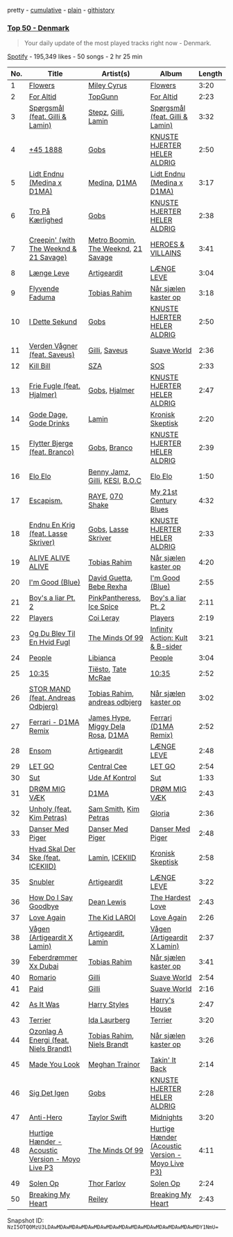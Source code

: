 pretty - [cumulative](/playlists/cumulative/37i9dQZEVXbL3J0k32lWnN.md) - [plain](/playlists/plain/37i9dQZEVXbL3J0k32lWnN) - [githistory](https://github.githistory.xyz/mackorone/spotify-playlist-archive/blob/main/playlists/plain/37i9dQZEVXbL3J0k32lWnN)

### [Top 50 \- Denmark](https://open.spotify.com/playlist/37i9dQZEVXbL3J0k32lWnN)

> Your daily update of the most played tracks right now \- Denmark.

[Spotify](https://open.spotify.com/user/spotify) - 195,349 likes - 50 songs - 2 hr 25 min

| No. | Title | Artist(s) | Album | Length |
|---|---|---|---|---|
| 1 | [Flowers](https://open.spotify.com/track/0yLdNVWF3Srea0uzk55zFn) | [Miley Cyrus](https://open.spotify.com/artist/5YGY8feqx7naU7z4HrwZM6) | [Flowers](https://open.spotify.com/album/7I0tjwFtxUwBC1vgyeMAax) | 3:20 |
| 2 | [For Altid](https://open.spotify.com/track/0twnZu2JhBywPQBOX92gSl) | [TopGunn](https://open.spotify.com/artist/4nXezpatStChCEWVvYLjd5) | [For Altid](https://open.spotify.com/album/51xzjew4vgdxS6bkVVfC7X) | 2:23 |
| 3 | [Spørgsmål \(feat\. Gilli & Lamin\)](https://open.spotify.com/track/3lCI7M5mWqRCehrT7qiEI8) | [Stepz](https://open.spotify.com/artist/21gbsnlPT5hyxKDKHsBtQj), [Gilli](https://open.spotify.com/artist/2KbikmQKGiUPR2ARs1h0sq), [Lamin](https://open.spotify.com/artist/4ZwOlDVAGXQo66ykbLQ8dP) | [Spørgsmål \(feat\. Gilli & Lamin\)](https://open.spotify.com/album/1ZIMkrh5gM972Y2eSZP4W7) | 3:32 |
| 4 | [+45 1888](https://open.spotify.com/track/3Pj6gzNBqFGI9Z1d9awvU2) | [Gobs](https://open.spotify.com/artist/4ysmSq2N7badobfVT6YZ82) | [KNUSTE HJERTER HELER ALDRIG](https://open.spotify.com/album/4NWhKlIpVlBy1fzIGSNRcl) | 2:50 |
| 5 | [Lidt Endnu \(Medina x D1MA\)](https://open.spotify.com/track/0QiwUoiD9DZ6VGF5qgf6yg) | [Medina](https://open.spotify.com/artist/7c7ZeiPKWHf2E1rsf1P4VF), [D1MA](https://open.spotify.com/artist/5RaTuqY7SJHvh6MNzMagut) | [Lidt Endnu \(Medina x D1MA\)](https://open.spotify.com/album/0IudkxHfRwub8ugNwr3UzN) | 3:17 |
| 6 | [Tro På Kærlighed](https://open.spotify.com/track/6UMdjOGgEJE1khAnrGJk2k) | [Gobs](https://open.spotify.com/artist/4ysmSq2N7badobfVT6YZ82) | [KNUSTE HJERTER HELER ALDRIG](https://open.spotify.com/album/4NWhKlIpVlBy1fzIGSNRcl) | 2:38 |
| 7 | [Creepin' \(with The Weeknd & 21 Savage\)](https://open.spotify.com/track/2dHHgzDwk4BJdRwy9uXhTO) | [Metro Boomin](https://open.spotify.com/artist/0iEtIxbK0KxaSlF7G42ZOp), [The Weeknd](https://open.spotify.com/artist/1Xyo4u8uXC1ZmMpatF05PJ), [21 Savage](https://open.spotify.com/artist/1URnnhqYAYcrqrcwql10ft) | [HEROES & VILLAINS](https://open.spotify.com/album/7txGsnDSqVMoRl6RQ9XyZP) | 3:41 |
| 8 | [Længe Leve](https://open.spotify.com/track/12YCYHtGcwm9kbSmbcWB4f) | [Artigeardit](https://open.spotify.com/artist/6a3WaWgxrVmNIvaiTCI0Kk) | [LÆNGE LEVE](https://open.spotify.com/album/1IHiXXZxuoJKJos1bcPTQ7) | 3:04 |
| 9 | [Flyvende Faduma](https://open.spotify.com/track/4EKSw9Jzun2WFvjm2HU58X) | [Tobias Rahim](https://open.spotify.com/artist/1w2fVGZN37TieWhlqS8UwB) | [Når sjælen kaster op](https://open.spotify.com/album/40mMNrTODUEEEd7JNsNd3A) | 3:18 |
| 10 | [I Dette Sekund](https://open.spotify.com/track/6CXEE50UwavPX2ExFa26EY) | [Gobs](https://open.spotify.com/artist/4ysmSq2N7badobfVT6YZ82) | [KNUSTE HJERTER HELER ALDRIG](https://open.spotify.com/album/4NWhKlIpVlBy1fzIGSNRcl) | 2:50 |
| 11 | [Verden Vågner \(feat\. Saveus\)](https://open.spotify.com/track/2rfl7SRwfel3gNhXBmL60u) | [Gilli](https://open.spotify.com/artist/2KbikmQKGiUPR2ARs1h0sq), [Saveus](https://open.spotify.com/artist/2rR0cafJvL0JVTC8E2qIqt) | [Suave World](https://open.spotify.com/album/5o6WmbOiVlhOiq0mC5phOz) | 2:36 |
| 12 | [Kill Bill](https://open.spotify.com/track/1Qrg8KqiBpW07V7PNxwwwL) | [SZA](https://open.spotify.com/artist/7tYKF4w9nC0nq9CsPZTHyP) | [SOS](https://open.spotify.com/album/1nrVofqDRs7cpWXJ49qTnP) | 2:33 |
| 13 | [Frie Fugle \(feat\. Hjalmer\)](https://open.spotify.com/track/0OHnyBb5ybSWlNpGrCvDLa) | [Gobs](https://open.spotify.com/artist/4ysmSq2N7badobfVT6YZ82), [Hjalmer](https://open.spotify.com/artist/0thQkzSyTo4l3zbpibZznQ) | [KNUSTE HJERTER HELER ALDRIG](https://open.spotify.com/album/4NWhKlIpVlBy1fzIGSNRcl) | 2:47 |
| 14 | [Gode Dage, Gode Drinks](https://open.spotify.com/track/63Dymm6U4WHLRy87e8GBbo) | [Lamin](https://open.spotify.com/artist/4ZwOlDVAGXQo66ykbLQ8dP) | [Kronisk Skeptisk](https://open.spotify.com/album/16KVHmbWyMK7mkh53btVe2) | 2:20 |
| 15 | [Flytter Bjerge \(feat\. Branco\)](https://open.spotify.com/track/1Xer1Y9qrReXcVk2qmsYOP) | [Gobs](https://open.spotify.com/artist/4ysmSq2N7badobfVT6YZ82), [Branco](https://open.spotify.com/artist/1YwMnnHvnG64fJxYSVwmN6) | [KNUSTE HJERTER HELER ALDRIG](https://open.spotify.com/album/4NWhKlIpVlBy1fzIGSNRcl) | 2:39 |
| 16 | [Elo Elo](https://open.spotify.com/track/3i0kzCSbAY2kDX2xiJdRLE) | [Benny Jamz](https://open.spotify.com/artist/2eBqkaIfoNsOPCQCQEy5fD), [Gilli](https://open.spotify.com/artist/2KbikmQKGiUPR2ARs1h0sq), [KESI](https://open.spotify.com/artist/2d7AMvzFwh5wUTuqQl3BAE), [B.O.C](https://open.spotify.com/artist/2X22Hm97hQA8mFjSrn2foA) | [Elo Elo](https://open.spotify.com/album/0x7BDbNbdoXcFcsHrd3lft) | 1:50 |
| 17 | [Escapism.](https://open.spotify.com/track/5mHdCZtVyb4DcJw8799hZp) | [RAYE](https://open.spotify.com/artist/5KKpBU5eC2tJDzf0wmlRp2), [070 Shake](https://open.spotify.com/artist/12Zk1DFhCbHY6v3xep2ZjI) | [My 21st Century Blues](https://open.spotify.com/album/3U8n8LzBx2o9gYXvvNq4uH) | 4:32 |
| 18 | [Endnu En Krig \(feat\. Lasse Skriver\)](https://open.spotify.com/track/4vmpWGyqItUCOwFlJLjyw1) | [Gobs](https://open.spotify.com/artist/4ysmSq2N7badobfVT6YZ82), [Lasse Skriver](https://open.spotify.com/artist/3ehJII4G3bu26Ga4IurYBp) | [KNUSTE HJERTER HELER ALDRIG](https://open.spotify.com/album/4NWhKlIpVlBy1fzIGSNRcl) | 2:33 |
| 19 | [ALIVE ALIVE ALIVE](https://open.spotify.com/track/7JqI6lxV0zDu8wIUYegsGE) | [Tobias Rahim](https://open.spotify.com/artist/1w2fVGZN37TieWhlqS8UwB) | [Når sjælen kaster op](https://open.spotify.com/album/40mMNrTODUEEEd7JNsNd3A) | 4:20 |
| 20 | [I'm Good \(Blue\)](https://open.spotify.com/track/4uUG5RXrOk84mYEfFvj3cK) | [David Guetta](https://open.spotify.com/artist/1Cs0zKBU1kc0i8ypK3B9ai), [Bebe Rexha](https://open.spotify.com/artist/64M6ah0SkkRsnPGtGiRAbb) | [I'm Good \(Blue\)](https://open.spotify.com/album/7M842DMhYVALrXsw3ty7B3) | 2:55 |
| 21 | [Boy's a liar Pt\. 2](https://open.spotify.com/track/6AQbmUe0Qwf5PZnt4HmTXv) | [PinkPantheress](https://open.spotify.com/artist/78rUTD7y6Cy67W1RVzYs7t), [Ice Spice](https://open.spotify.com/artist/3LZZPxNDGDFVSIPqf4JuEf) | [Boy's a liar Pt\. 2](https://open.spotify.com/album/6cVfHBcp3AdpYY0bBglkLN) | 2:11 |
| 22 | [Players](https://open.spotify.com/track/6UN73IYd0hZxLi8wFPMQij) | [Coi Leray](https://open.spotify.com/artist/6AMd49uBDJfhf30Ak2QR5s) | [Players](https://open.spotify.com/album/4cAAsw7mPkGt15GXQzWlrM) | 2:19 |
| 23 | [Og Du Blev Til En Hvid Fugl](https://open.spotify.com/track/1qy2BuZzSU0JHnGqWRwV3N) | [The Minds Of 99](https://open.spotify.com/artist/6GTwMrB4u3hwcUyc9sU1UL) | [Infinity Action: Kult & B\-sider](https://open.spotify.com/album/6PjG8MjScwqZOCgNaff71A) | 3:21 |
| 24 | [People](https://open.spotify.com/track/26b3oVLrRUaaybJulow9kz) | [Libianca](https://open.spotify.com/artist/7kjSuFGKhLm8b5qXoMhRkJ) | [People](https://open.spotify.com/album/5Hmh6N8oisrcuZKa8EY5dn) | 3:04 |
| 25 | [10:35](https://open.spotify.com/track/6BePGk3eCan4FqaW2X8Qy3) | [Tiësto](https://open.spotify.com/artist/2o5jDhtHVPhrJdv3cEQ99Z), [Tate McRae](https://open.spotify.com/artist/45dkTj5sMRSjrmBSBeiHym) | [10:35](https://open.spotify.com/album/77wWx9sOCJiy0wcn0P44NO) | 2:52 |
| 26 | [STOR MAND \(feat\. Andreas Odbjerg\)](https://open.spotify.com/track/0BGEImCBesJKIm5kZ0fOkH) | [Tobias Rahim](https://open.spotify.com/artist/1w2fVGZN37TieWhlqS8UwB), [andreas odbjerg](https://open.spotify.com/artist/6aHaYKL09sA8L260zXNlVR) | [Når sjælen kaster op](https://open.spotify.com/album/40mMNrTODUEEEd7JNsNd3A) | 3:02 |
| 27 | [Ferrari \- D1MA Remix](https://open.spotify.com/track/7tleRLLNqW5yH7846TguuZ) | [James Hype](https://open.spotify.com/artist/43BxCL6t4c73BQnIJtry5v), [Miggy Dela Rosa](https://open.spotify.com/artist/45ruzGUmIr8WLjLOPJ9mGU), [D1MA](https://open.spotify.com/artist/5RaTuqY7SJHvh6MNzMagut) | [Ferrari \(D1MA Remix\)](https://open.spotify.com/album/5i0B1JwfduRTWXo34U0yoJ) | 2:52 |
| 28 | [Ensom](https://open.spotify.com/track/0eTCdGJVebRb5e6PXR73D9) | [Artigeardit](https://open.spotify.com/artist/6a3WaWgxrVmNIvaiTCI0Kk) | [LÆNGE LEVE](https://open.spotify.com/album/1IHiXXZxuoJKJos1bcPTQ7) | 2:48 |
| 29 | [LET GO](https://open.spotify.com/track/3zkyus0njMCL6phZmNNEeN) | [Central Cee](https://open.spotify.com/artist/5H4yInM5zmHqpKIoMNAx4r) | [LET GO](https://open.spotify.com/album/1QYPAEk2Ksj3WPv3mvoDnL) | 2:54 |
| 30 | [Sut](https://open.spotify.com/track/3AlyvahmhKPbi1vMnalfXe) | [Ude Af Kontrol](https://open.spotify.com/artist/2ZbyyCS8KLKsuoNlxc76Ev) | [Sut](https://open.spotify.com/album/2hps5XjwPVH1fFi8UBeDW8) | 1:33 |
| 31 | [DRØM MIG VÆK](https://open.spotify.com/track/5fS3B6lae85C2rA8jPfoE2) | [D1MA](https://open.spotify.com/artist/5RaTuqY7SJHvh6MNzMagut) | [DRØM MIG VÆK](https://open.spotify.com/album/1wE1xAHZTJwQGRTJZnQouA) | 2:43 |
| 32 | [Unholy \(feat\. Kim Petras\)](https://open.spotify.com/track/0NZPBYD5qbEWRs3PrGiRkT) | [Sam Smith](https://open.spotify.com/artist/2wY79sveU1sp5g7SokKOiI), [Kim Petras](https://open.spotify.com/artist/3Xt3RrJMFv5SZkCfUE8C1J) | [Gloria](https://open.spotify.com/album/3Uq1jNGnD412ZvCb6j2DKV) | 2:36 |
| 33 | [Danser Med Piger](https://open.spotify.com/track/06bMZsOQ6qQGHCTeM9r9bU) | [Danser Med Piger](https://open.spotify.com/artist/0OhwwB6b7ugDTS41UT4YJS) | [Danser Med Piger](https://open.spotify.com/album/05oyT11e8BU40gtvrI6sU5) | 2:48 |
| 34 | [Hvad Skal Der Ske \(feat\. ICEKIID\)](https://open.spotify.com/track/60GwMZeymeZYj7GiEzHQ7d) | [Lamin](https://open.spotify.com/artist/4ZwOlDVAGXQo66ykbLQ8dP), [ICEKIID](https://open.spotify.com/artist/3RYYha3CC7js2PHbcBHewt) | [Kronisk Skeptisk](https://open.spotify.com/album/16KVHmbWyMK7mkh53btVe2) | 2:58 |
| 35 | [Snubler](https://open.spotify.com/track/6oNgurLd0pCnLMWPOxt5Es) | [Artigeardit](https://open.spotify.com/artist/6a3WaWgxrVmNIvaiTCI0Kk) | [LÆNGE LEVE](https://open.spotify.com/album/1IHiXXZxuoJKJos1bcPTQ7) | 3:22 |
| 36 | [How Do I Say Goodbye](https://open.spotify.com/track/1aOl53hkZGHkl2Snhr7opL) | [Dean Lewis](https://open.spotify.com/artist/3QSQFmccmX81fWCUSPTS7y) | [The Hardest Love](https://open.spotify.com/album/17cNWP1FoUxSTwr3ki8MnX) | 2:43 |
| 37 | [Love Again](https://open.spotify.com/track/4sx6NRwL6Ol3V6m9exwGlQ) | [The Kid LAROI](https://open.spotify.com/artist/2tIP7SsRs7vjIcLrU85W8J) | [Love Again](https://open.spotify.com/album/3z53jSP5i9bCPVOu3PARM8) | 2:26 |
| 38 | [Vågen \(Artigeardit X Lamin\)](https://open.spotify.com/track/09N9LGyKqWlLViq2bQjFxR) | [Artigeardit](https://open.spotify.com/artist/6a3WaWgxrVmNIvaiTCI0Kk), [Lamin](https://open.spotify.com/artist/4ZwOlDVAGXQo66ykbLQ8dP) | [Vågen \(Artigeardit X Lamin\)](https://open.spotify.com/album/7AmMkq9qKtCROjM8DVVgsx) | 2:37 |
| 39 | [Feberdrømmer Xx Dubai](https://open.spotify.com/track/22fNmvVD1bC4rWv6hg29pC) | [Tobias Rahim](https://open.spotify.com/artist/1w2fVGZN37TieWhlqS8UwB) | [Når sjælen kaster op](https://open.spotify.com/album/40mMNrTODUEEEd7JNsNd3A) | 3:41 |
| 40 | [Romario](https://open.spotify.com/track/7DzV3IBvCHicokoiUCpWda) | [Gilli](https://open.spotify.com/artist/2KbikmQKGiUPR2ARs1h0sq) | [Suave World](https://open.spotify.com/album/5o6WmbOiVlhOiq0mC5phOz) | 2:54 |
| 41 | [Paid](https://open.spotify.com/track/4TduZWpCeQP1YKrrqzPbw4) | [Gilli](https://open.spotify.com/artist/2KbikmQKGiUPR2ARs1h0sq) | [Suave World](https://open.spotify.com/album/5o6WmbOiVlhOiq0mC5phOz) | 2:16 |
| 42 | [As It Was](https://open.spotify.com/track/4Dvkj6JhhA12EX05fT7y2e) | [Harry Styles](https://open.spotify.com/artist/6KImCVD70vtIoJWnq6nGn3) | [Harry's House](https://open.spotify.com/album/5r36AJ6VOJtp00oxSkBZ5h) | 2:47 |
| 43 | [Terrier](https://open.spotify.com/track/6ImP4OQ986Bed0EL3XOlFo) | [Ida Laurberg](https://open.spotify.com/artist/03IbEiokQjTDfvdyIYV5D4) | [Terrier](https://open.spotify.com/album/2TXMIcatm8FcW2xSsASPMO) | 3:20 |
| 44 | [Ozonlag A Energi \(feat\. Niels Brandt\)](https://open.spotify.com/track/3fe2pEkW24bNn4WCOt1b0s) | [Tobias Rahim](https://open.spotify.com/artist/1w2fVGZN37TieWhlqS8UwB), [Niels Brandt](https://open.spotify.com/artist/2zz39zNTuS1kmfa5qLMblM) | [Når sjælen kaster op](https://open.spotify.com/album/40mMNrTODUEEEd7JNsNd3A) | 3:26 |
| 45 | [Made You Look](https://open.spotify.com/track/0QHEIqNKsMoOY5urbzN48u) | [Meghan Trainor](https://open.spotify.com/artist/6JL8zeS1NmiOftqZTRgdTz) | [Takin' It Back](https://open.spotify.com/album/4LVa9bljQRvLYpWr8qyaXs) | 2:14 |
| 46 | [Sig Det Igen](https://open.spotify.com/track/2hWfh8N03w8gRnSMJZyuiO) | [Gobs](https://open.spotify.com/artist/4ysmSq2N7badobfVT6YZ82) | [KNUSTE HJERTER HELER ALDRIG](https://open.spotify.com/album/4NWhKlIpVlBy1fzIGSNRcl) | 2:28 |
| 47 | [Anti\-Hero](https://open.spotify.com/track/0V3wPSX9ygBnCm8psDIegu) | [Taylor Swift](https://open.spotify.com/artist/06HL4z0CvFAxyc27GXpf02) | [Midnights](https://open.spotify.com/album/151w1FgRZfnKZA9FEcg9Z3) | 3:20 |
| 48 | [Hurtige Hænder \- Acoustic Version \- Moyo Live P3](https://open.spotify.com/track/3D0VPp6nCN9dsyUjFv2BvP) | [The Minds Of 99](https://open.spotify.com/artist/6GTwMrB4u3hwcUyc9sU1UL) | [Hurtige Hænder \(Acoustic Version \- Moyo Live P3\)](https://open.spotify.com/album/0beTs4tB8Tgp8cg4FqCEqR) | 4:11 |
| 49 | [Solen Op](https://open.spotify.com/track/3riJzTjTvRcuvUfG7q7x25) | [Thor Farlov](https://open.spotify.com/artist/0YF2oUwHHPo0VTGuqgYG0X) | [Solen Op](https://open.spotify.com/album/7sHCxQKeu6O7D54wXnvBVm) | 2:24 |
| 50 | [Breaking My Heart](https://open.spotify.com/track/0Bz7sidJkrYTnEQoYSxU0C) | [Reiley](https://open.spotify.com/artist/1nHcGkMVml7a44TVwfrAN8) | [Breaking My Heart](https://open.spotify.com/album/4F56jP5yIlOGBCL8NJBizD) | 2:43 |

Snapshot ID: `NzI5OTQ0MzU3LDAwMDAwMDAwMDAwMDAwMDAwMDAwMDAwMDAwMDAwMDAwMDAwMDY1NmU=`
